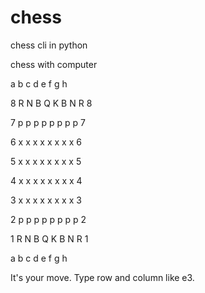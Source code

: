 # chess

chess cli in python

chess with computer

   a b c d e f g h  

8 R N B Q K B N R 8

7 p p p p p p p p 7

6 x x x x x x x x 6

5 x x x x x x x x 5

4 x x x x x x x x 4

3 x x x x x x x x 3

2 p p p p p p p p 2

1 R N B Q K B N R 1

   a b c d e f g h  

It's your move. Type row and column like e3. 
